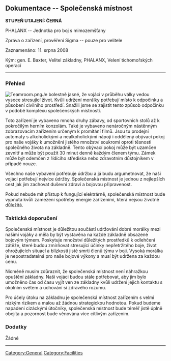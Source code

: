 ## Dokumentace -- Společenská místnost

**STUPEŇ UTAJENÍ: ČERNÁ**

PHALANX -- Jednotka pro boj s mimozemšťany

Zpráva o zařízení, prověření Sigma -- pouze pro velitele

Zaznamenáno: 11. srpna 2008

Kým: gen. E. Baxter, Velitel základny, PHALANX, Velení tichomořských
operací

------------------------------------------------------------------------

### Přehled

![](Teamroom.png "Teamroom.png")Je bolestně jasné, že vojáci v průběhu
války vedou vysoce stresující život. Kvůli udržení morálky potřebují
místo k odpočinku a působení civilního prostředí. Snažili jsme se
zajistit tento způsob odpočinku v podobě komplexu společenských
místností.

Toto zařízení je vybaveno mnoha druhy zábavy, od sportovních stolů až k
pokročilým herním konzolám. Také je vybaveno nenáročným nástěnným
zobrazovacím zařízením určeným k promítání filmů. Jsou tu prodejní
automaty s alkoholickými a nealkoholickými nápoji i oddělený obývací
pokoj pro naše vojáky k umožnění jistého množství soukromí oproti
těsnosti společného života na základně. Tento obývací pokoj může být
uzamčen zevnitř a může být použit 30 minut denně každým členem týmu.
Zámek může být odemčen z řídícího střediska nebo zdravotním důstojníkem
v případě nouze.

Všechno naše vybavení potřebuje údržbu a já budu argumetnovat, že naši
vojáci potřebují nejvíce údržby. Společenská místnost je jednou z
nejlepších cest jak jim zachovat duševní zdraví a bojovou připravenost.

Pokud nebude mít přístup k fungující elektrárně, společenská místnost
bude vypnuta kvůli zamezení spotřeby energie zařízeními, která nejsou
životně důležitá.

### Taktická doporučení

Společenská místnost je důležitou součástí udržování dobré morálky mezi
našimi vojáky a měla by být vystavěna na každé základně obsazené bojovým
týmem. Poskytuje množství důležitých prostředků k odlehčení zátěže,
které budou zmírňovat stresující účinky nepřetržitého boje, život
ohrožujících situací a blízkosti jisté smrti členů týmu v boji. Vysoká
morálka je nepostradatelná pro naše bojové výkony a musí být udržena za
každou cenu.

Nicméně musím zdůraznit, že společenská místnost není náhražkou opuštění
základny. Naši vojáci budou stále potřebovat, aby jim bylo umožněno čas
od času vyjít ven ze základny kvůli udržení jejich kontaktu s okolním
světem a uchování si zdravého rozumu.

Pro účely útoku na základnu je společenská místnost zařízením s velmi
nízkým rizikem a malou až žádnou strategickou hodnotou. Pokud budeme
napadeni cizáckými útočníky, společenská místnost bude téměř jistě úplně
obejíta a pozornost bude věnována více citlivým zařízením.

### Dodatky

Žádné

------------------------------------------------------------------------

[Category:General](Category:General "wikilink")
[Category:Facilities](Category:Facilities "wikilink")